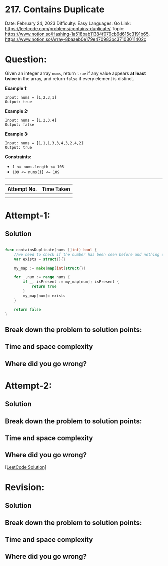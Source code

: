 # 217. Contains Duplicate

Date: February 24, 2023
Difficulty: Easy
Languages: Go
Link: https://leetcode.com/problems/contains-duplicate/
Topic: https://www.notion.so/Hashing-1a518bab11384f079cb6d615c3191b65, https://www.notion.so/Array-8baaeb0e179e470983bc37103011402c

# Question:

Given an integer array `nums`, return `true` if any value appears **at least twice** in the array, and return `false` if every element is distinct.

**Example 1:**

```
Input: nums = [1,2,3,1]
Output: true

```

**Example 2:**

```
Input: nums = [1,2,3,4]
Output: false

```

**Example 3:**

```
Input: nums = [1,1,1,3,3,4,3,2,4,2]
Output: true

```

**Constraints:**

- `1 <= nums.length <= 105`
- `109 <= nums[i] <= 109`

---

| Attempt No. | Time Taken |
| --- | --- |
|  |  |
|  |  |

# Attempt-1:

## Solution

```cpp

```

```go
func containsDuplicate(nums []int) bool {
    //we need to check if the number has been seen before and nothing else -> set data structure
    var exists = struct{}{}

    my_map := make(map[int]struct{})

    for _,num := range nums {
        if _, isPresent := my_map[num]; isPresent {
            return true
        }
        my_map[num]= exists
    }

    return false
}
```

## Break down the problem to solution points:

## Time and space complexity

## Where did you go wrong?

# Attempt-2:

## Solution

## Break down the problem to solution points:

## Time and space complexity

## Where did you go wrong?

[[LeetCode Solution] <Name>](217%20Contains%20Duplicate%20e2b2949ef1f74965a321c4390561d26f/%5BLeetCode%20Solution%5D%20Name%20a7bc4cd111e94153a3865cdbc25cff14.md)

# Revision:

## Solution

## Break down the problem to solution points:

## Time and space complexity

## Where did you go wrong?